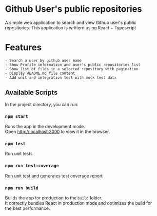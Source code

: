 # Github User's public repositories

A simple web application to search and view Github user's public repositories. This application is writtern using React + Typescript

# Features
    - Search a user by github user name
    - Show Profile information and user's public repositories list
    - Show list of files in a selected repository with pagination
    - Display README.md file content
    - Add unit and integration test with mock test data
## Available Scripts

In the project directory, you can run:

### `npm start`

Runs the app in the development mode.\
Open [http://localhost:3000](http://localhost:3000) to view it in the browser.
### `npm test`

Run unit tests
### `npm run test:coverage`

Run unit test and generates test coverage report
### `npm run build`

Builds the app for production to the `build` folder.\
It correctly bundles React in production mode and optimizes the build for the best performance.
